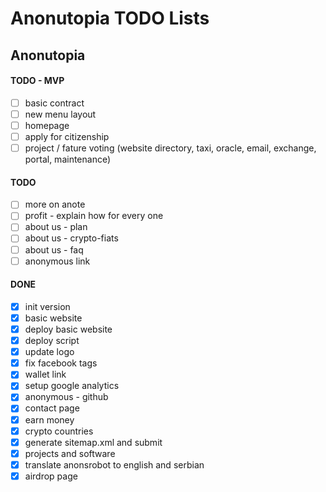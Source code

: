 # Anonutopia TODO Lists

## Anonutopia

#### TODO - MVP

- [ ] basic contract
- [ ] new menu layout
- [ ] homepage
- [ ] apply for citizenship
- [ ] project / fature voting (website directory, taxi, oracle, email, exchange, portal, maintenance)

#### TODO

- [ ] more on anote
- [ ] profit - explain how for every one
- [ ] about us - plan
- [ ] about us - crypto-fiats
- [ ] about us - faq
- [ ] anonymous link

#### DONE

- [x] init version
- [x] basic website
- [x] deploy basic website
- [x] deploy script
- [x] update logo
- [x] fix facebook tags
- [x] wallet link
- [x] setup google analytics
- [x] anonymous - github
- [x] contact page
- [x] earn money
- [x] crypto countries
- [x] generate sitemap.xml and submit
- [x] projects and software
- [x] translate anonsrobot to english and serbian
- [x] airdrop page
